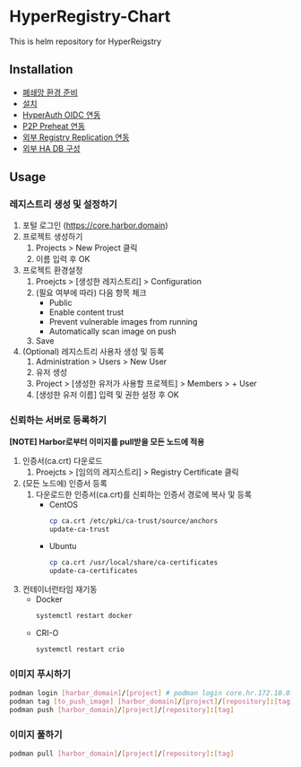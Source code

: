 # HyperRegistry-Chart

This is helm repository for HyperReigstry

## Installation

- [폐쇄망 환경 준비](https://github.com/tmax-cloud/HyperRegistry-Chart/blob/5.0/INSTALL.md#폐쇄망에서-설치를-위한-환경-준비하기)
- [설치](https://github.com/tmax-cloud/HyperRegistry-Chart/blob/5.0/INSTALL.md#설치)
- [HyperAuth OIDC 연동](https://github.com/tmax-cloud/HyperRegistry-Chart/blob/5.0/oidc.md)
- [P2P Preheat 연동](https://github.com/tmax-cloud/HyperRegistry-Chart/blob/5.0/KRAKEN_GUIDE.md)
- [외부 Registry Replication 연동](https://github.com/tmax-cloud/HyperRegistry-Chart/blob/5.0/replication.md)
- [외부 HA DB 구성](https://github.com/tmax-cloud/HyperRegistry-Chart/blob/5.0/postgres_ha.md)

## Usage

### 레지스트리 생성 및 설정하기

1. 포털 로그인 (https://core.harbor.domain)
2. 프로젝트 생성하기
   1. Projects > New Project 클릭
   2. 이름 입력 후 OK
3. 프로젝트 환경설정
   1. Proejcts > [생성한 레지스트리] > Configuration
   2. (필요 여부에 따라) 다음 항목 체크
      - Public
      - Enable content trust
      - Prevent vulnerable images from running
      - Automatically scan image on push
   3. Save
4. (Optional) 레지스트리 사용자 생성 및 등록
   1. Administration > Users > New User
   2. 유저 생성
   3. Project > [생성한 유저가 사용할 프로젝트] > Members > + User
   4. [생성한 유저 이름] 입력 및 권한 설정 후 OK

### 신뢰하는 서버로 등록하기

**[NOTE] Harbor로부터 이미지를 pull받을 모든 노드에 적용**

1. 인증서(ca.crt) 다운로드
   1. Proejcts > [임의의 레지스트리] > Registry Certificate 클릭
2. (모든 노드에) 인증서 등록
   1. 다운로드한 인증서(ca.crt)를 신뢰하는 인증서 경로에 복사 및 등록
      - CentOS
        ```bash
        cp ca.crt /etc/pki/ca-trust/source/anchors
        update-ca-trust
        ```
      - Ubuntu
        ```bash
        cp ca.crt /usr/local/share/ca-certificates
        update-ca-certificates
        ```
3. 컨테이너런타임 재기동
   - Docker
     ```bash
     systemctl restart docker
     ```
   - CRI-O
     ```bash
     systemctl restart crio
     ```

### 이미지 푸시하기

```bash
podman login [harbor_domain]/[project] # podman login core.hr.172.10.0.2.nip.io/library
podman tag [to_push_image] [harbor_domain]/[project]/[repository]:[tag]
podman push [harbor_domain]/[project]/[repository]:[tag]
```

### 이미지 풀하기

```bash
podman pull [harbor_domain]/[project]/[repository]:[tag]
```
